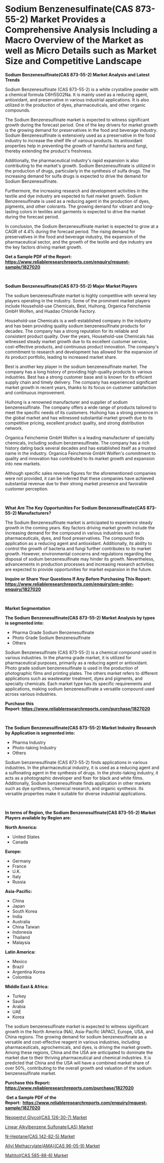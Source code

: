 <p><h1>Sodium Benzenesulfinate(CAS 873-55-2) Market Provides a Comprehensive Analysis Including a Macro Overview of the Market as well as Micro Details such as Market Size and Competitive Landscape</h1></p><p><strong>Sodium Benzenesulfinate(CAS 873-55-2) Market Analysis and Latest Trends</strong></p>
<p><p>Sodium Benzenesulfinate (CAS 873-55-2) is a white crystalline powder with a chemical formula C6H5SO2Na. It is mainly used as a reducing agent, antioxidant, and preservative in various industrial applications. It is also utilized in the production of dyes, pharmaceuticals, and other organic compounds.</p><p>The Sodium Benzenesulfinate market is expected to witness significant growth during the forecast period. One of the key drivers for market growth is the growing demand for preservatives in the food and beverage industry. Sodium Benzenesulfinate is extensively used as a preservative in the food industry to increase the shelf life of various products. Its antioxidant properties help in preventing the growth of harmful bacteria and fungi, thereby extending the product's freshness.</p><p>Additionally, the pharmaceutical industry's rapid expansion is also contributing to the market's growth. Sodium Benzenesulfinate is utilized in the production of drugs, particularly in the synthesis of sulfa drugs. The increasing demand for sulfa drugs is expected to drive the demand for Sodium Benzenesulfinate.</p><p>Furthermore, the increasing research and development activities in the textile and dye industry are expected to fuel market growth. Sodium Benzenesulfinate is used as a reducing agent in the production of dyes, pigments, and other colorants. The growing demand for vibrant and long-lasting colors in textiles and garments is expected to drive the market during the forecast period.</p><p>In conclusion, the Sodium Benzenesulfinate market is expected to grow at a CAGR of 4.4% during the forecast period. The rising demand for preservatives in the food and beverage industry, the expansion of the pharmaceutical sector, and the growth of the textile and dye industry are the key factors driving market growth.</p></p>
<p><strong>Get a Sample PDF of the Report:&nbsp; <a href="https://www.reliableresearchreports.com/enquiry/request-sample/1827020">https://www.reliableresearchreports.com/enquiry/request-sample/1827020</a></strong></p>
<p>&nbsp;</p>
<p><strong>Sodium Benzenesulfinate(CAS 873-55-2) Major Market Players</strong></p>
<p><p>The sodium benzenesulfinate market is highly competitive with several key players operating in the industry. Some of the prominent market players include Household-use Chemicals, Best, Huihong, Organica Feinchemie GmbH Wolfen, and Huadao Chloride Factory.</p><p>Household-use Chemicals is a well-established company in the industry and has been providing quality sodium benzenesulfinate products for decades. The company has a strong reputation for its reliable and consistent product quality. Over the years, Household-use Chemicals has witnessed steady market growth due to its excellent customer service, cost-effective products, and continuous product innovation. The company's commitment to research and development has allowed for the expansion of its product portfolio, leading to increased market share.</p><p>Best is another key player in the sodium benzenesulfinate market. The company has a long history of providing high-quality products to various industries. Best has a strong customer base and is known for its efficient supply chain and timely delivery. The company has experienced significant market growth in recent years, thanks to its focus on customer satisfaction and continuous improvement.</p><p>Huihong is a renowned manufacturer and supplier of sodium benzenesulfinate. The company offers a wide range of products tailored to meet the specific needs of its customers. Huihong has a strong presence in the global market and has witnessed substantial market growth due to its competitive pricing, excellent product quality, and strong distribution network.</p><p>Organica Feinchemie GmbH Wolfen is a leading manufacturer of specialty chemicals, including sodium benzenesulfinate. The company has a rich history dating back several decades and has established itself as a trusted name in the industry. Organica Feinchemie GmbH Wolfen's commitment to quality and innovation has contributed to its market growth and expansion into new markets.</p><p>Although specific sales revenue figures for the aforementioned companies were not provided, it can be inferred that these companies have achieved substantial revenue due to their strong market presence and favorable customer perception.</p></p>
<p>&nbsp;</p>
<p><strong>What Are The Key Opportunities For Sodium Benzenesulfinate(CAS 873-55-2) Manufacturers?</strong></p>
<p><p>The Sodium Benzenesulfinate market is anticipated to experience steady growth in the coming years. Key factors driving market growth include the increasing demand for the compound in various industries such as pharmaceuticals, dyes, and food preservatives. The compound finds application as a reducing agent and antioxidant. Additionally, its ability to control the growth of bacteria and fungi further contributes to its market growth. However, environmental concerns and regulations regarding the disposal of sodium benzenesulfinate may hinder its growth. Nevertheless, advancements in production processes and increasing research activities are expected to provide opportunities for market expansion in the future.</p></p>
<p><strong>Inquire or Share Your Questions If Any Before Purchasing This Report: <a href="https://www.reliableresearchreports.com/enquiry/pre-order-enquiry/1827020">https://www.reliableresearchreports.com/enquiry/pre-order-enquiry/1827020</a></strong></p>
<p>&nbsp;</p>
<p><strong>Market Segmentation</strong></p>
<p><strong>The Sodium Benzenesulfinate(CAS 873-55-2) Market Analysis by types is segmented into:</strong></p>
<p><ul><li>Pharma Grade Sodium Benzenesulfinate</li><li>Photo Grade Sodium Benzenesulfinate</li><li>Others</li></ul></p>
<p><p>Sodium Benzenesulfinate (CAS 873-55-2) is a chemical compound used in various industries. In the pharma grade market, it is utilized for pharmaceutical purposes, primarily as a reducing agent or antioxidant. Photo grade sodium benzenesulfinate is used in the production of photographic films and printing plates. The others market refers to different applications such as wastewater treatment, dyes and pigments, and specialty chemicals. Each market type has its specific requirements and applications, making sodium benzenesulfinate a versatile compound used across various industries.</p></p>
<p><strong>Purchase this Report:&nbsp;<a href="https://www.reliableresearchreports.com/purchase/1827020">https://www.reliableresearchreports.com/purchase/1827020</a></strong></p>
<p>&nbsp;</p>
<p><strong>The Sodium Benzenesulfinate(CAS 873-55-2) Market Industry Research by Application is segmented into:</strong></p>
<p><ul><li>Pharma Industry</li><li>Photo-taking Industry</li><li>Others</li></ul></p>
<p><p>Sodium benzenesulfinate (CAS 873-55-2) finds applications in various industries. In the pharmaceutical industry, it is used as a reducing agent and a sulfonating agent in the synthesis of drugs. In the photo-taking industry, it acts as a photographic developer and fixer for black and white films. Additionally, Sodium benzenesulfinate finds application in other markets such as dye synthesis, chemical research, and organic synthesis. Its versatile properties make it suitable for diverse industrial applications.</p></p>
<p>&nbsp;</p>
<p><strong>In terms of Region, the Sodium Benzenesulfinate(CAS 873-55-2) Market Players available by Region are:</strong></p>
<p>
    <p> <strong> North America: </strong>
        <ul>
            <li>United States</li>
            <li>Canada</li>
        </ul>
        </p> 
    <p> <strong> Europe: </strong>
        <ul>
            <li>Germany</li>
            <li>France</li>
            <li>U.K.</li>
            <li>Italy</li>
            <li>Russia</li>
        </ul>
        </p> 
    <p> <strong> Asia-Pacific: </strong>
        <ul>
            <li>China</li>
            <li>Japan</li>
            <li>South Korea</li>
            <li>India</li>
            <li>Australia</li>
            <li>China Taiwan</li>
            <li>Indonesia</li>
            <li>Thailand</li>
            <li>Malaysia</li>
        </ul>
        </p> 
    <p> <strong> Latin America: </strong>
        <ul>
            <li>Mexico</li>
            <li>Brazil</li>
            <li>Argentina Korea</li>
            <li>Colombia</li>
        </ul>
        </p> 
    <p> <strong> Middle East & Africa: </strong>
        <ul>
            <li>Turkey</li>
            <li>Saudi</li>
            <li>Arabia</li>
            <li>UAE</li>
            <li>Korea</li>
        </ul>
    </p>
    </p>
<p><p>The sodium benzenesulfinate market is expected to witness significant growth in the North America (NA), Asia-Pacific (APAC), Europe, USA, and China regions. The growing demand for sodium benzenesulfinate as a versatile and cost-effective reagent in various industries, including pharmaceuticals, agrochemicals, and dyes, is driving the market growth. Among these regions, China and the USA are anticipated to dominate the market due to their thriving pharmaceutical and chemical industries. It is predicted that China and the USA will have a combined market share of over 50%, contributing to the overall growth and valuation of the sodium benzenesulfinate market.</p></p>
<p><strong>Purchase this Report: <a href="https://www.reliableresearchreports.com/purchase/1827020">https://www.reliableresearchreports.com/purchase/1827020</a></strong></p>
<p>&nbsp;<strong>Get a Sample PDF of the Report:&nbsp;&nbsp;<a href="https://www.reliableresearchreports.com/enquiry/request-sample/1827020">https://www.reliableresearchreports.com/enquiry/request-sample/1827020</a></strong></p>
<p><strong></strong></p>
<p><p><a href="https://github.com/ashepherd82/Market-Research-Report-List-2/blob/main/neopentyl-glycolcas-126-30-7-market.md">Neopentyl Glycol(CAS 126-30-7) Market</a></p><p><a href="https://github.com/AKSHATREPORTPRIME/Market-Research-Report-List-2/blob/main/linear-alkylbenzene-sulfonatelas-market.md">Linear Alkylbenzene Sulfonate(LAS) Market</a></p><p><a href="https://github.com/FassouRP/Market-Research-Report-List-2/blob/main/n-heptanecas-142-82-5-market.md">N-Heptane(CAS 142-82-5) Market</a></p><p><a href="https://github.com/rexevange/Market-Research-Report-List-2/blob/main/allyl-methacrylateamacas-96-05-9-market.md">Allyl Methacrylate(AMA)(CAS 96-05-9) Market</a></p><p><a href="https://github.com/lilstefpacute/Market-Research-Report-List-2/blob/main/maltitolcas-585-88-6-market.md">Maltitol(CAS 585-88-6) Market</a></p></p>